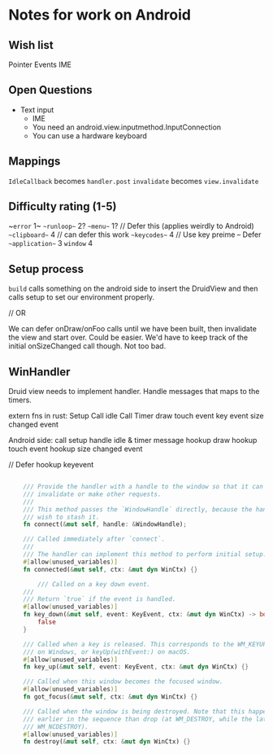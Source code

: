 # Notes for work on Android

## Wish list

Pointer Events
IME

## Open Questions

* Text input
    * IME
    * You need an android.view.inputmethod.InputConnection
    * You can use a hardware keyboard


## Mappings

`IdleCallback` becomes `handler.post`
`invalidate` becomes `view.invalidate`


## Difficulty rating (1-5)
~`error` 1~
`~runloop~` 2?
`~menu~` 1? // Defer this (applies weirdly to Android)
`~clipboard~` 4 // can defer this work
`~keycodes~` 4 // Use key preime – Defer
`~application~` 3
`window` 4

## Setup process

`build` calls something on the android side to insert the DruidView and then calls setup to set our environment properly.

// OR

We can defer onDraw/onFoo calls until we have been built, then invalidate the view and start over. Could be easier. We'd have to keep track of the initial onSizeChanged call though. Not too bad.

## WinHandler

Druid view needs to implement handler. Handle messages that maps to the timers.

extern fns in rust:
Setup
Call idle
Call Timer
draw
touch event
key event
size changed event

Android side:
call setup
handle idle & timer message
hookup draw
hookup touch event
hookup size changed event

// Defer
hookup keyevent

```rs

    /// Provide the handler with a handle to the window so that it can
    /// invalidate or make other requests.
    ///
    /// This method passes the `WindowHandle` directly, because the handler may
    /// wish to stash it.
    fn connect(&mut self, handle: &WindowHandle);

    /// Called immediately after `connect`.
    ///
    /// The handler can implement this method to perform initial setup.
    #[allow(unused_variables)]
    fn connected(&mut self, ctx: &mut dyn WinCtx) {}

        /// Called on a key down event.
    ///
    /// Return `true` if the event is handled.
    #[allow(unused_variables)]
    fn key_down(&mut self, event: KeyEvent, ctx: &mut dyn WinCtx) -> bool {
        false
    }

    /// Called when a key is released. This corresponds to the WM_KEYUP message
    /// on Windows, or keyUp(withEvent:) on macOS.
    #[allow(unused_variables)]
    fn key_up(&mut self, event: KeyEvent, ctx: &mut dyn WinCtx) {}

    /// Called when this window becomes the focused window.
    #[allow(unused_variables)]
    fn got_focus(&mut self, ctx: &mut dyn WinCtx) {}

    /// Called when the window is being destroyed. Note that this happens
    /// earlier in the sequence than drop (at WM_DESTROY, while the latter is
    /// WM_NCDESTROY).
    #[allow(unused_variables)]
    fn destroy(&mut self, ctx: &mut dyn WinCtx) {}

```
